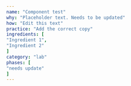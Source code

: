 ```yaml
---
name: "Component test"
why: "Placeholder text. Needs to be updated"
how: "Edit this text"
practice: "Add the correct copy"
ingredients: [
"Ingredient 1",
"Ingredient 2"
]
category: "lab"
phases: [
"needs update"
]
---
```

